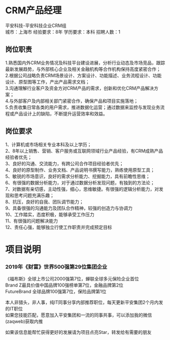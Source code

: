 # CRM产品经理
平安科技-平安科技企业CRM组  
城市：上海市 经验要求：8年 学历要求：本科  招聘人数：1

## 岗位职责
1.熟悉国内外CRM业务情况及科技平台建设进展，分析行业动态及市场竞品，跟踪最新发展趋势，与外部核心企业及相关金融机构等合作机构保持高度紧密合作；   
2.根据公司战略负责CRM场景设计、方案设计、功能描述、业务流程设计、功能设计、原型图等工作，产出产品需求文档；   
3.沟通理解行业客户及资金方对CRM产品的需求，创新和优化CRM产品解决方案；   
4.与外部客户及内部相关部门紧密合作，确保产品和项目实施落地；   
5.负责收集日常各类的用户需求，推进数据化运营；通过数据来监控与发现业务流程或产品设计上的缺陷，不断提升运营效率和效益。

## 岗位要求
1、计算机或市场相关专业本科及以上学历；   
2、8年以上销售、营销、客户服务或互联网领域行业产品经验，有CRM成熟产品经验者优先；   
3、良好的沟通、交流能力，有跨公司合作项目经验者优先；   
4、良好的原型制作、业务文档、产品说明书撰写能力，熟练使用原型工具；   
5、敏锐的市场意识，良好的需求分析能力、挖掘能力，具有前瞻性思维；   
6、有很强的数据分析能力，对于通过数据分析发现问题，有独到的方法论；   
7、对数据有亲切感，主动性强，细心，思维敏捷。有很强的逻辑分析能力，对发现和思考问题充满乐趣；   
8、抗压，良好的自我、团队调节能力；   
9、具备很强的沟通能力及团队合作精神，较强的创造力与协调力   
10、工作踏实，态度积极，能够承受工作压力   
11、有很强的问题解决能力   
12、责任心强，能够独立行使工作职责并完成预定目标

# 项目说明

### 2019年《财富》世界500强第29位集团企业
《福布斯》全球上市公司2000强第7位，蝉联全球多元保险企业首位  
Brand Z最具价值中国品牌100强榜单第7位，金融品牌第2位  
FutureBrand 全球品牌100强第7位，保险品牌第1位

本人非猎头，非人事，纯IT同事分享内部推荐职位，每天更新平安集团2个月内发的IT职位  
如果您技能匹配，愿意加入平安集团和一流的同事共事，可以添加我的微信(zaqweb)获取内推 

如果该信息能帮忙获得更好的发展请为项目点亮Star，转发给有需要的朋友




